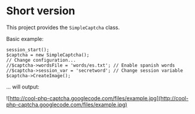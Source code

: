 # Short version #
This project provides the `SimpleCaptcha` class.

Basic example:

```
session_start();
$captcha = new SimpleCaptcha();
// Change configuration...
//$captcha->wordsFile = 'words/es.txt'; // Enable spanish words
//$captcha->session_var = 'secretword'; // Change session variable
$captcha->CreateImage();
```


... will output:

![http://cool-php-captcha.googlecode.com/files/example.jpg](http://cool-php-captcha.googlecode.com/files/example.jpg)
